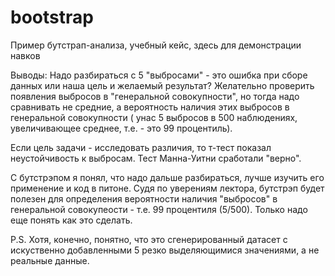 # bootstrap

Пример бутстрап-анализа, учебный кейс, здесь для демонстрации навков

Выводы:
Надо разбираться с 5 "выбросами" - это ошибка при сборе данных или наша цель и желаемый результат? Желательно проверить появления выбросов в "генеральной совокупности", но тогда надо сравнивать не средние, а вероятность наличия этих выбросов в генеральной совокупности ( унас 5 выбросов в 500 наблюдениях, увеличивающее среднее, т.е. - это 99 процентиль).

Если цель задачи - исследовать различия, то т-тест показал неустойчивость к выбросам. Тест Манна-Уитни сработали "верно".

С бутстрэпом я понял, что надо дальше разбираться, лучше изучить его применение и код в питоне. Судя по уверениям лектора, бутстрэп будет полезен для определения вероятности наличия "выбросов" в генеральной совокупеости - т.е. 99 процентиля (5/500). Только надо еще понять как это сделать.

P.S. Хотя, конечно, понятно, что это сгенерированный датасет с искуственно добавленными 5 резко выделяющимися значениями, а не реальные данные.
